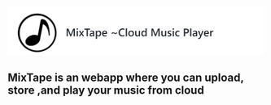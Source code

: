 <div float="left">
	<img src="screenshot/logo1.png"> 
	<h2>MixTape is an webapp where you can upload, store ,and play your music from cloud</h2>
</div>


